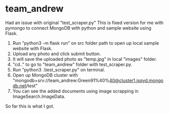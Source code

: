# team_andrew

Had an issue with original "test_scraper.py" This is fixed version for me with pymongo to connect MongoDB with python and sample website using Flask.

1. Run "python3 -m flask run" on src folder path to open up local sample website with Flask.
2. Upload any photo and click submit button.
3. It will save the uploaded photo as "temp.jpg" in local "images" folder. 
4. "cd.." to go to "team_andrew" folder with test_scraper.py.
5. Run "python3 .\test_scraper.py" on terminal.
6. Open up MongoDB cluster with "mongodb+srv://team_andrew:Green91%40%40@cluster1.jsqyd.mongodb.net/test"
7. You can see the added documents using image scrapping in ImageSearch.ImageData.

So far this is what I got.
